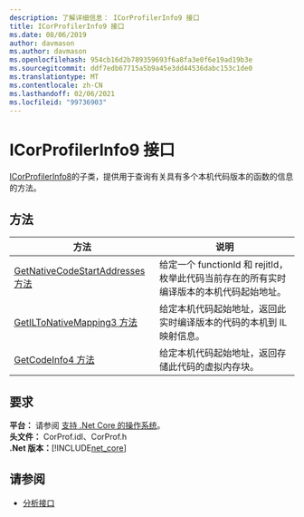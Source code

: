 ```yaml
---
description: 了解详细信息： ICorProfilerInfo9 接口
title: ICorProfilerInfo9 接口
ms.date: 08/06/2019
author: davmason
ms.author: davmason
ms.openlocfilehash: 954cb16d2b789359693f6a8fa3e0f6e19ad19b3e
ms.sourcegitcommit: ddf7edb67715a5b9a45e3dd44536dabc153c1de0
ms.translationtype: MT
ms.contentlocale: zh-CN
ms.lasthandoff: 02/06/2021
ms.locfileid: "99736903"
---
```

# <a name="icorprofilerinfo9-interface"></a>ICorProfilerInfo9 接口

[ICorProfilerInfo8](icorprofilerinfo8-interface.md)的子类，提供用于查询有关具有多个本机代码版本的函数的信息的方法。  

## <a name="methods"></a>方法  

| 方法|说明|  
| ------------|-----------------|  
|[GetNativeCodeStartAddresses 方法](icorprofilerinfo9-getnativecodestartaddresses-method.md)| 给定一个 functionId 和 rejitId，枚举此代码当前存在的所有实时编译版本的本机代码起始地址。 |
|[GetILToNativeMapping3 方法](icorprofilerinfo9-getiltonativemapping3-method.md)| 给定本机代码起始地址，返回此实时编译版本的代码的本机到 IL 映射信息。 |
|[GetCodeInfo4 方法](icorprofilerinfo9-getcodeinfo4-method.md)| 给定本机代码起始地址，返回存储此代码的虚拟内存块。 |

## <a name="requirements"></a>要求  

**平台：** 请参阅 [支持 .Net Core 的操作系统](../../../core/install/windows.md?pivots=os-windows)。  
**头文件：** CorProf.idl、CorProf.h  
**.Net 版本：**[!INCLUDE[net_core](../../../../includes/net-core-22-md.md)]  

## <a name="see-also"></a>请参阅

- [分析接口](profiling-interfaces.md)
